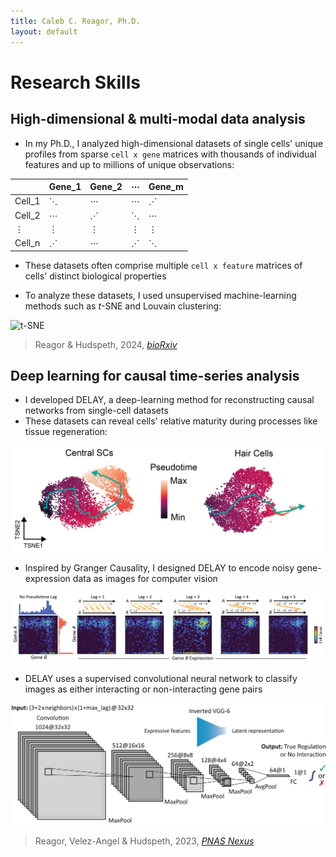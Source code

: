 ```yaml
---
title: Caleb C. Reagor, Ph.D.
layout: default
---
```



# Research Skills
## High-dimensional & multi-modal data analysis
- In my Ph.D., I analyzed high-dimensional datasets of single cells' unique profiles from sparse `cell x gene` matrices with thousands of individual features and up to millions of unique observations:

|          | Gene_1 | Gene_2 | ⋯   | Gene_m |
|----------|--------|--------|-----|--------|
| Cell_1   |   ⋱    |   ⋯    | ⋯   |   ⋰    |
| Cell_2   |   ⋯    |   ⋰    | ⋱   |   ⋯    |
| ⋮        |   ⋮    |   ⋮    | ⋮   |   ⋮    |
| Cell_n   |   ⋰    |   ⋯    | ⋰   |   ⋱    |


- These datasets often comprise multiple `cell x feature` matrices of cells' distinct biological properties

- To analyze these datasets, I used unsupervised machine-learning methods such as *t*-SNE and Louvain clustering:

<img src="images/tsne-neuromast-annotated.svg" alt="t-SNE" width="400">

> Reagor & Hudspeth, 2024, [*bioRxiv*](https://doi.org/10.1101/2024.10.15.618534)

## Deep learning for causal time-series analysis

- I developed DELAY, a deep-learning method for reconstructing causal networks from single-cell datasets
- These datasets can reveal cells' relative maturity during processes like tissue regeneration:

<img src="images/slingshot-pseudotime.png" alt="Pseudotime" width="600">

- Inspired by Granger Causality, I designed DELAY to encode noisy gene-expression data as images for computer vision

![DELAY](images/DELAY.png)

- DELAY uses a supervised convolutional neural network to classify images as either interacting or non-interacting gene pairs

<img src="images/DELAY-fig1b.jpeg" alt="DELAY CNN" width="800">

> Reagor, Velez-Angel & Hudspeth, 2023, [*PNAS Nexus*](https://doi.org/10.1093/pnasnexus/pgad113)
